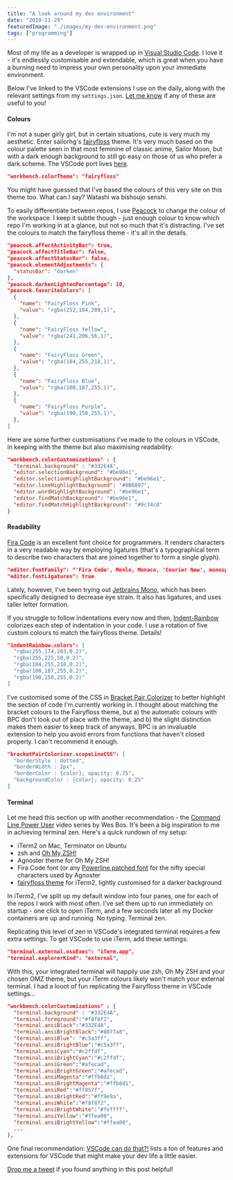 ```yaml
---
title: "A look around my dev environment"
date: "2019-11-29"
featuredImage: "./images/my-dev-environment.png"
tags: ["programming"]
---
```


Most of my life as a developer is wrapped up in [Visual Studio Code](https://code.visualstudio.com/). I love it - it's endlessly customisable and extendable, which is great when you have a burning need to impress your own personality upon your immediate environment.

Below I've linked to the VSCode extensions I use on the daily, along with the relevant settings from my `settings.json`. [Let me know](https://www.twitter.com/dentednerd) if any of these are useful to you!

#### Colours

I'm not a super girly girl, but in certain situations, cute is very much my aesthetic. Enter sailorhg's [fairyfloss](https://github.com/sailorhg/fairyfloss) theme. It's very much based on the colour palette seen in that most feminine of classic anime, Sailor Moon, but with a dark enough background to still go easy on those of us who prefer a dark scheme. The VSCode port lives [here](https://marketplace.visualstudio.com/items?itemName=nopjmp.fairyfloss).

```json
"workbench.colorTheme": "fairyfloss"
```

You might have guessed that I've based the colours of this very site on this theme too. What can I say? Watashi wa bishoujo senshi.

To easily differentiate between repos, I use [Peacock](https://marketplace.visualstudio.com/items?itemName=johnpapa.vscode-peacock) to change the colour of the workspace. I keep it subtle though - just enough colour to know which repo I'm working in at a glance, but not so much that it's distracting. I've set the colours to match the fairyfloss theme - it's all in the details.

```json
"peacock.affectActivityBar": true,
"peacock.affectTitleBar": false,
"peacock.affectStatusBar": false,
"peacock.elementAdjustments": {
  "statusBar": "darken"
},
"peacock.darkenLightenPercentage": 10,
"peacock.favoriteColors": [
  {
    "name": "FairyFloss Pink",
    "value": "rgba(252,184,209,1)",
  },
  {
    "name": "FairyFloss Yellow",
    "value": "rgba(241,206,56,1)",
  },
  {
    "name": "FairyFloss Green",
    "value": "rgba(184,255,218,1)",
  },
  {
    "name": "FairyFloss Blue",
    "value": "rgba(100,187,255,1)",
  },
  {
    "name": "FairyFloss Purple",
    "value": "rgba(190,150,255,1)",
  },
]
```

Here are some further customisations I've made to the colours in VSCode, in keeping with the theme but also maximising readability:

```json
"workbench.colorCustomizations" : {
  "terminal.background" : "#332E4A",
  "editor.selectionBackground": "#be96e1",
  "editor.selectionHighlightBackground": "#be96e1",
  "editor.lineHighlightBackground": "#8B6897",
  "editor.wordHighlightBackground": "#be96e1",
  "editor.findMatchBackground": "#be96e1",
  "editor.findMatchHighlightBackground": "#9c74c0"
}
```

#### Readability

[Fira Code](https://github.com/tonsky/FiraCode) is an excellent font choice for programmers. It renders characters in a very readable way by employing ligatures (that's a typographical term to describe two characters that are joined together to form a single glyph).

```json
"editor.fontFamily": "'Fira Code', Menlo, Monaco, 'Courier New', monospace",
"editor.fontLigatures": true
```

Lately, however, I've been trying out [Jetbrains Mono](https://www.jetbrains.com/lp/mono/), which has been specifically designed to decrease eye strain. It also has ligatures, and uses taller letter formation.

If you struggle to follow indentations every now and then, [Indent-Rainbow](https://marketplace.visualstudio.com/items?itemName=oderwat.indent-rainbow) colorizes each step of indentation in your code. I use a rotation of five custom colours to match the fairyfloss theme. Details!

```json
"indentRainbow.colors": [
  "rgba(255,174,203,0.2)",
  "rgba(255,225,50,0.2)",
  "rgba(184,255,218,0.2)",
  "rgba(100,187,255,0.2)",
  "rgba(190,150,255,0.2)"
]
```

I've customised some of the CSS in [Bracket Pair Colorizer](https://marketplace.visualstudio.com/items?itemName=CoenraadS.bracket-pair-colorizer) to better highlight the section of code I'm currently working in. I thought about matching the bracket colours to the Fairyfloss theme, but a) the automatic colours with BPC don't look out of place with the theme, and b) the slight distinction makes them easier to keep track of anyways. BPC is an invaluable extension to help you avoid errors from functions that haven't closed properly. I can't recommend it enough.

```json
"bracketPairColorizer.scopeLineCSS": [
  "borderStyle : dotted",
  "borderWidth : 2px",
  "borderColor : {color}; opacity: 0.75",
  "backgroundColor : {color}; opacity: 0.25"
]
```

#### Terminal

Let me head this section up with another recommendation - the [Command Line Power User](https://commandlinepoweruser.com/) video series by Wes Bos. It's been a big inspiration to me in achieving terminal zen. Here's a quick rundown of my setup:

- iTerm2 on Mac, Terminator on Ubuntu
- zsh and [Oh My ZSH!](https://ohmyz.sh/)
- Agnoster theme for Oh My ZSH!
- Fira Code font (or any [Powerline patched font](https://github.com/powerline/fonts) for the nifty special characters used by Agnoster
- [fairyfloss theme](https://github.com/aquartier/fairyfloss) for iTerm2, lightly customised for a darker background

In iTerm2, I've split up my default window into four panes, one for each of the repos I work with most often. I've set them up to run immediately on startup - one click to open iTerm, and a few seconds later all my Docker containers are up and running. No typing. Terminal zen.

Replicating this level of zen in VSCode's integrated terminal requires a few extra settings. To get VSCode to use iTerm, add these settings:

```json
"terminal.external.osxExec": "iTerm.app",
"terminal.explorerKind": "external",
```

With this, your integrated terminal will happily use zsh, Oh My ZSH and your chosen OMZ theme, but your iTerm colours likely won't match your external terminal. I had a looot of fun replicating the Fairyfloss theme in VSCode settings...

```json
"workbench.colorCustomizations" : {
  "terminal.background" : "#332E4A",
  "terminal.foreground":"#f8f8f2",
  "terminal.ansiBlack":"#332E4A",
  "terminal.ansiBrightBlack":"#8077a8",
  "terminal.ansiBlue": "#c5a3ff",
  "terminal.ansiBrightBlue":"#c5a3ff",
  "terminal.ansiCyan":"#c2ffdf",
  "terminal.ansiBrightCyan":"#c2ffdf",
  "terminal.ansiGreen":"#afecad",
  "terminal.ansiBrightGreen":"#afecad",
  "terminal.ansiMagenta":"#ffb8d1",
  "terminal.ansiBrightMagenta":"#ffb8d1",
  "terminal.ansiRed":"#ff857f",
  "terminal.ansiBrightRed":"#ff9e9a",
  "terminal.ansiWhite":"#f8f8f2",
  "terminal.ansiBrightWhite":"#feffff",
  "terminal.ansiYellow":"#ffea00",
  "terminal.ansiBrightYellow":"#ffea00",
  ...
},
```

One final recommendation:  [VSCode can do that?!](https://vscodecandothat.com/) lists a ton of features and extensions for VSCode that might make your dev life a little easier.

[Drop me a tweet](https://www.twitter.com/dentednerd) if you found anything in this post helpful!
